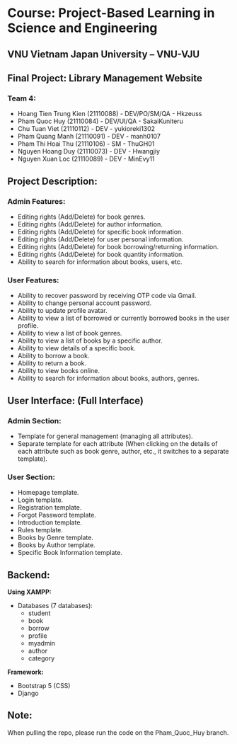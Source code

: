 # Course: Project-Based Learning in Science and Engineering
## VNU Vietnam Japan University – VNU-VJU
## Final Project: Library Management Website
### Team 4:
   - Hoang Tien Trung Kien (21110088) - DEV/PO/SM/QA - Hkzeuss
   - Pham Quoc Huy (21110084) - DEV/UI/QA - SakaiKuniteru
   - Chu Tuan Viet (21110112) - DEV - yukioreki1302
   - Pham Quang Manh (21110091) - DEV - manh0107
   - Pham Thi Hoai Thu (21110106) - SM - ThuGH01
   - Nguyen Hoang Duy (21110073) - DEV - Hwangjiy
   - Nguyen Xuan Loc (21110089) - DEV - MinEvy11

## Project Description:
### Admin Features:
- Editing rights (Add/Delete) for book genres.
- Editing rights (Add/Delete) for author information.
- Editing rights (Add/Delete) for specific book information.
- Editing rights (Add/Delete) for user personal information.
- Editing rights (Add/Delete) for book borrowing/returning information.
- Editing rights (Add/Delete) for book quantity information.
- Ability to search for information about books, users, etc.

### User Features:
- Ability to recover password by receiving OTP code via Gmail.
- Ability to change personal account password.
- Ability to update profile avatar.
- Ability to view a list of borrowed or currently borrowed books in the user profile.
- Ability to view a list of book genres.
- Ability to view a list of books by a specific author.
- Ability to view details of a specific book.
- Ability to borrow a book.
- Ability to return a book.
- Ability to view books online.
- Ability to search for information about books, authors, genres.

## User Interface: (Full Interface)
### Admin Section:
- Template for general management (managing all attributes).
- Separate template for each attribute (When clicking on the details of each attribute such as book genre, author, etc., it switches to a separate template).

### User Section:
- Homepage template.
- Login template.
- Registration template.
- Forgot Password template.
- Introduction template.
- Rules template.
- Books by Genre template.
- Books by Author template.
- Specific Book Information template.

## Backend:
**Using XAMPP:**
- Databases (7 databases):
  - student
  - book
  - borrow
  - profile
  - myadmin
  - author
  - category

**Framework:**
- Bootstrap 5 (CSS)
- Django
## Note:
When pulling the repo, please run the code on the Pham_Quoc_Huy branch.
